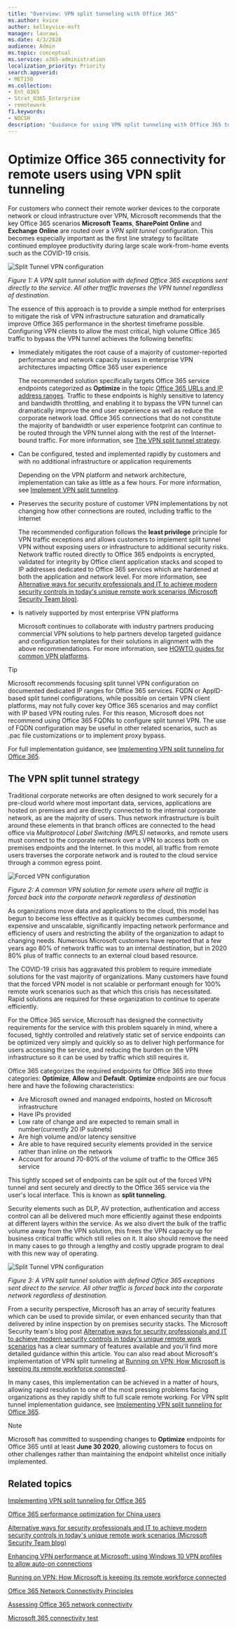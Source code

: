 ```yaml
---
title: "Overview: VPN split tunneling with Office 365"
ms.author: kvice
author: kelleyvice-msft
manager: laurawi
ms.date: 4/3/2020
audience: Admin
ms.topic: conceptual
ms.service: o365-administration
localization_priority: Priority
search.appverid:
- MET150
ms.collection:
- Ent_O365
- Strat_O365_Enterprise
- remotework
f1.keywords:
- NOCSH
description: "Guidance for using VPN split tunneling with Office 365 to optimize Office 365 connectivity for remote users."
---
```


# Optimize Office 365 connectivity for remote users using VPN split tunneling
<!---
>[!NOTE]
>This topic is part of a set of topics that address Office 365 optimization for remote users.
>- For VPN split tunnel implementation guidance, see [Implementing VPN split tunneling for Office 365](office-365-vpn-implement-split-tunnel.md).
>- For information about optimizing Office 365 worldwide tenant performance for users in China, see [Office 365 performance optimization for China users](office-365-networking-china.md).
-->

For customers who connect their remote worker devices to the corporate network or cloud infrastructure over VPN, Microsoft recommends that the key Office 365 scenarios **Microsoft Teams**, **SharePoint Online** and **Exchange Online** are routed over a _VPN split tunnel_ configuration. This becomes especially important as the first line strategy to facilitate continued employee productivity during large scale work-from-home events such as the COVID-19 crisis.

![Split Tunnel VPN configuration](media/vpn-split-tunneling/vpn-model-2.png)

_Figure 1: A VPN split tunnel solution with defined Office 365 exceptions sent directly to the service. All other traffic traverses the VPN tunnel regardless of destination._

The essence of this approach is to provide a simple method for enterprises to mitigate the risk of VPN infrastructure saturation and dramatically improve Office 365 performance in the shortest timeframe possible. Configuring VPN clients to allow the most critical, high volume Office 365 traffic to bypass the VPN tunnel achieves the following benefits:

- Immediately mitigates the root cause of a majority of customer-reported performance and network capacity issues in enterprise VPN architectures impacting Office 365 user experience
  
  The recommended solution specifically targets Office 365 service endpoints categorized as **Optimize** in the topic [Office 365 URLs and IP address ranges](https://aka.ms/o365ips). Traffic to these endpoints is highly sensitive to latency and bandwidth throttling, and enabling it to bypass the VPN tunnel can dramatically improve the end user experience as well as reduce the corporate network load. Office 365 connections that do not constitute the majority of bandwidth or user experience footprint can continue to be routed through the VPN tunnel along with the rest of the Internet-bound traffic. For more information, see [The VPN split tunnel strategy](#the-vpn-split-tunnel-strategy).

- Can be configured, tested and implemented rapidly by customers and with no additional infrastructure or application requirements

  Depending on the VPN platform and network architecture, implementation can take as little as a few hours. For more information, see [Implement VPN split tunneling](office-365-vpn-implement-split-tunnel.md#implement-vpn-split-tunneling).

- Preserves the security posture of customer VPN implementations by not changing how other connections are routed, including traffic to the Internet

  The recommended configuration follows the **least privilege** principle for VPN traffic exceptions and allows customers to implement split tunnel VPN without exposing users or infrastructure to additional security risks. Network traffic routed directly to Office 365 endpoints is encrypted, validated for integrity by Office client application stacks and scoped to IP addresses dedicated to Office 365 services which are hardened at both the application and network level. For more information, see [Alternative ways for security professionals and IT to achieve modern security controls in today's unique remote work scenarios (Microsoft Security Team blog)](https://www.microsoft.com/security/blog/2020/03/26/alternative-security-professionals-it-achieve-modern-security-controls-todays-unique-remote-work-scenarios/).

- Is natively supported by most enterprise VPN platforms

  Microsoft continues to collaborate with industry partners producing commercial VPN solutions to help partners develop targeted guidance and configuration templates for their solutions in alignment with the above recommendations. For more information, see [HOWTO guides for common VPN platforms](office-365-vpn-implement-split-tunnel.md#howto-guides-for-common-vpn-platforms).

>[!TIP]
>Microsoft recommends focusing split tunnel VPN configuration on documented dedicated IP ranges for Office 365 services. FQDN or AppID-based split tunnel configurations, while possible on certain VPN client platforms, may not fully cover key Office 365 scenarios and may conflict with IP based VPN routing rules. For this reason, Microsoft does not recommend using Office 365 FQDNs to configure split tunnel VPN. The use of FQDN configuration may be useful in other related scenarios, such as .pac file customizations or to implement proxy bypass.

For full implementation guidance, see [Implementing VPN split tunneling for Office 365](office-365-vpn-implement-split-tunnel.md).

## The VPN split tunnel strategy

Traditional corporate networks are often designed to work securely for a pre-cloud world where most important data, services, applications are hosted on premises and are directly connected to the internal corporate network, as are the majority of users. Thus network infrastructure is built around these elements in that branch offices are connected to the head office via _Multiprotocol Label Switching (MPLS)_ networks, and remote users must connect to the corporate network over a VPN to access both on premises endpoints and the Internet. In this model, all traffic from remote users traverses the corporate network and is routed to the cloud service through a common egress point.

![Forced VPN configuration](media/vpn-split-tunneling/vpn-model-1.png)

_Figure 2: A common VPN solution for remote users where all traffic is forced back into the corporate network regardless of destination_

As organizations move data and applications to the cloud, this model has begun to become less effective as it quickly becomes cumbersome, expensive and unscalable, significantly impacting network performance and efficiency of users and restricting the ability of the organization to adapt to changing needs. Numerous Microsoft customers have reported that a few years ago 80% of network traffic was to an internal destination, but in 2020 80% plus of traffic connects to an external cloud based resource.

The COVID-19 crisis has aggravated this problem to require immediate solutions for the vast majority of organizations. Many customers have found that the forced VPN model is not scalable or performant enough for 100% remote work scenarios such as that which this crisis has necessitated. Rapid solutions are required for these organization to continue to operate efficiently.

For the Office 365 service, Microsoft has designed the connectivity requirements for the service with this problem squarely in mind, where a focused, tightly controlled and relatively static set of service endpoints can be optimized very simply and quickly so as to deliver high performance for users accessing the service, and reducing the burden on the VPN infrastructure so it can be used by traffic which still requires it.

Office 365 categorizes the required endpoints for Office 365 into three categories: **Optimize**, **Allow** and **Default**. **Optimize** endpoints are our focus here and have the following characteristics:

- Are Microsoft owned and managed endpoints, hosted on Microsoft infrastructure
- Have IPs provided
- Low rate of change and are expected to remain small in number(currently 20 IP subnets)
- Are high volume and/or latency sensitive
- Are able to have required security elements provided in the service rather than inline on the network
- Account for around 70-80% of the volume of traffic to the Office 365 service

This tightly scoped set of endpoints can be split out of the forced VPN tunnel and sent securely and directly to the Office 365 service via the user's local interface. This is known as **split tunneling**.

Security elements such as DLP, AV protection, authentication and access control can all be delivered much more efficiently against these endpoints at different layers within the service. As we also divert the bulk of the traffic volume away from the VPN solution, this frees the VPN capacity up for business critical traffic which still relies on it. It also should remove the need in many cases to go through a lengthy and costly upgrade program to deal with this new way of operating.

![Split Tunnel VPN configuration](media/vpn-split-tunneling/vpn-model-2.png)

_Figure 3: A VPN split tunnel solution with defined Office 365 exceptions sent direct to the service. All other traffic is forced back into the corporate network regardless of destination._

From a security perspective, Microsoft has an array of security features which can be used to provide similar, or even enhanced security than that delivered by inline inspection by on premises security stacks. The Microsoft Security team's blog post [Alternative ways for security professionals and IT to achieve modern security controls in today's unique remote work scenarios](https://www.microsoft.com/security/blog/2020/03/26/alternative-security-professionals-it-achieve-modern-security-controls-todays-unique-remote-work-scenarios/) has a clear summary of features available and you'll find more detailed guidance within this article. You can also read about Microsoft's implementation of VPN split tunneling at [Running on VPN: How Microsoft is keeping its remote workforce connected](https://www.microsoft.com/itshowcase/blog/running-on-vpn-how-microsoft-is-keeping-its-remote-workforce-connected/?elevate-lv).

In many cases, this implementation can be achieved in a matter of hours, allowing rapid resolution to one of the most pressing problems facing organizations as they rapidly shift to full scale remote working. For VPN split tunnel implementation guidance, see [Implementing VPN split tunneling for Office 365](office-365-vpn-implement-split-tunnel.md).

>[!NOTE]
>Microsoft has committed to suspending changes to **Optimize** endpoints for Office 365 until at least **June 30 2020**, allowing customers to focus on other challenges rather than maintaining the endpoint whitelist once initially implemented.

## Related topics

[Implementing VPN split tunneling for Office 365](office-365-vpn-implement-split-tunnel.md)

[Office 365 performance optimization for China users](office-365-networking-china.md)

[Alternative ways for security professionals and IT to achieve modern security controls in today's unique remote work scenarios (Microsoft Security Team blog)](https://www.microsoft.com/security/blog/2020/03/26/alternative-security-professionals-it-achieve-modern-security-controls-todays-unique-remote-work-scenarios/)

[Enhancing VPN performance at Microsoft: using Windows 10 VPN profiles to allow auto-on connections](https://www.microsoft.com/itshowcase/enhancing-remote-access-in-windows-10-with-an-automatic-vpn-profile)

[Running on VPN: How Microsoft is keeping its remote workforce connected](https://www.microsoft.com/itshowcase/blog/running-on-vpn-how-microsoft-is-keeping-its-remote-workforce-connected/?elevate-lv)

[Office 365 Network Connectivity Principles](office-365-network-connectivity-principles.md)

[Assessing Office 365 network connectivity](assessing-network-connectivity.md)

[Microsoft 365 connectivity test](https://aka.ms/netonboard)

